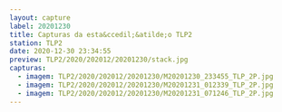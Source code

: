 ```yaml
---
layout: capture
label: 20201230
title: Capturas da esta&ccedil;&atilde;o TLP2
station: TLP2
date: 2020-12-30 23:34:55
preview: TLP2/2020/202012/20201230/stack.jpg
capturas:
  - imagem: TLP2/2020/202012/20201230/M20201230_233455_TLP_2P.jpg
  - imagem: TLP2/2020/202012/20201230/M20201231_012339_TLP_2P.jpg
  - imagem: TLP2/2020/202012/20201230/M20201231_071246_TLP_2P.jpg
---
```

